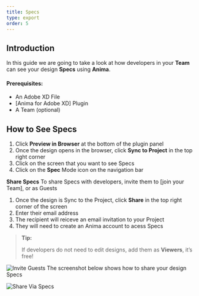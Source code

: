 ```yaml
---
title: Specs
type: export
order: 5
---
```

## Introduction

In this guide we are going to take a look at how developers in your **Team** can see your design **Specs** using **Anima**.

#### Prerequisites:

-  An Adobe XD File
-  [Anima for Adobe XD] Plugin
-  A Team (optional)

## How to See Specs

1.  Click **Preview in Browser** at the bottom of the plugin panel
2. Once the design opens in the browser, click **Sync to Project** in the top right corner
3.  Click on the screen that you want to see Specs
4.  Click on the **Spec** Mode icon on the navigation bar

**Share Specs**
To share Specs with developers, invite them to [join your Team], or as Guests

1.  Once the design is Sync to the Project, click **Share** in the top right corner of the screen
2.  Enter their email address
3. The recipient will reiceve an email invitation to your Project
4.  They will need to create an Anima account to acess Specs

>**Tip:**
>
>If developers do not need to edit designs, add them as **Viewers**, it’s free!

![Invite Guests](http://f.cl.ly/items/2j0g3I1A2F1A3k0J0c2R/Invite%20guestsx2.png)
The screenshot below shows how to share your design Specs

![Share Via Specs](http://f.cl.ly/items/080T0J3U0W0w192I1m1Y/Share%20Specsx2.png)